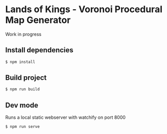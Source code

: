 # Lands of Kings - Voronoi Procedural Map Generator

Work in progress

## Install dependencies

```sh
$ npm install
```

## Build project

```sh
$ npm run build
```

## Dev mode

Runs a local static webserver with watchify on port 8000

```sh
$ npm run serve
```
